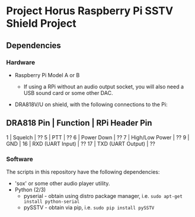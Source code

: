 # Project Horus Raspberry Pi SSTV Shield Project


## Dependencies
### Hardware
* Raspberry Pi Model A or B 
  * If using a RPi without an audio output socket, you will also need a USB sound card or some other DAC.

* DRA818V/U on shield, with the following connections to the Pi:

DRA818 Pin | Function | RPi Header Pin
--------------------------------------------------
1 | Squelch | ?? 
5 | PTT | ??
6 | Power Down | ??
7 | High/Low Power | ??
9 | GND | <Any ground pin>
16 | RXD (UART Input) | ??
17 | TXD (UART Output) | ??


### Software
The scripts in this repository have the following dependencies:

* 'sox' or some other audio player utility. 
* Python (2/3)
  * pyserial - obtain using distro package manager, i.e. `sudo apt-get install python-serial`
  * pySSTV  - obtain via pip, i.e. `sudo pip install pySSTV`


